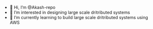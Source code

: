 - 👋 Hi, I’m @Akash-repo
- 👀 I’m interested in designing large scale dritributed systems
- 🌱 I’m currently learning to build large scale dritributed systems using AWS
<!---
Akash-repo/Akash-repo is a ✨ special ✨ repository because its `README.md` (this file) appears on your GitHub profile.
You can click the Preview link to take a look at your changes.
--->
